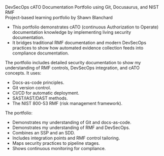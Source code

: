 DevSecOps cATO Documentation Portfolio using Git, Docusaurus, and NIST RMF<br>
Project-based learning portfolio by Shawn Blanchard<br>

- This portfolio demonstrates cATO (continuous Authorization to Operate) documentation knowledge by implementing living security documentation. 
- It bridges traditional RMF documentation and modern DevSecOps practices to show how automated evidence collection feeds into compliance documentation.<br> 

The portfolio includes detailed security documentation to show my understanding of RMF controls, DevSecOps integration, and cATO concepts. It uses:<br>
- Docs-as-code principles.<br>
- Git version control.<br>
- CI/CD for automatic deployment.<br>
- SAST/IAST/DAST methods.<br>
- The NIST 800-53 RMF (risk management framework).<br> 

The portfolio:<br>
- Demonstrates my understanding of Git and docs-as-code.<br>
- Demonstrates my understanding of RMF and DevSecOps.<br>
- Combines an SSP and an SDD.<br>
- Includes integration points and RMF control tailoring.<br>
- Maps security practices to pipeline stages.<br>
- Shows continuous monitoring for compliance.<br>

